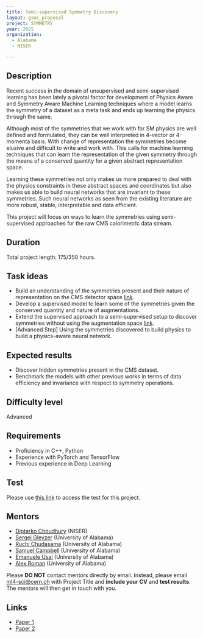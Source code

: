 ```yaml
---
title: Semi-supervised Symmetry Discovery
layout: gsoc_proposal
project: SYMMETRY
year: 2025
organization:
  - Alabama
  - NISER

---
```


## Description
Recent success in the domain of unsupervised and semi-supervised learning has been lately a pivotal factor for development of Physics Aware and Symmetry Aware Machine Learning techniques where a model learns the symmetry of a dataset as a meta task and ends up learning the physics through the same.

Although most of the symmetries that we work with for SM physics are well defined and formulated, they can be well interpreted in 4-vector or 4-momenta basis. With change of representation the symmetries become elusive and difficult to write and work with. This calls for machine learning techniques that can learn the representation of the given symmetry through the means of a conserved quantity for a given abstract representation space.

Learning these symmetries not only makes us more prepared to deal with the physics constraints in these abstract spaces and coordinates but also makes us able to build neural networks that are invariant to these symmetries. Such neural networks as seen from the existing literature are more robust, stable, interpretable and data efficient.

This project will focus on ways to learn the symmetries using semi-supervised approaches for the raw CMS calorimetric data stream.

## Duration
Total project length: 175/350 hours.

## Task ideas
  * Build an understanding of the symmetries present and their nature of representation on the CMS detector space [link](https://arxiv.org/abs/2104.09459).
  * Develop a supervised model to learn some of the symmetries given the conserved quantity and nature of augmentations.
  * Extend the supervised approach to a semi-supervised setup to discover symmetries without using the augmentation space [link](https://arxiv.org/abs/2302.00236).
  * [Advanced Step] Using the symmetries discovered to build physics to build a physics-aware neural network.

## Expected results
  * Discover hidden symmetries present in the CMS dataset.
  * Benchmark the models with other previous works in terms of data efficiency and invariance with respect to symmetry operations.

## Difficulty level
Advanced

## Requirements
* Proficiency in C++, Python
* Experience with PyTorch and TensorFlow
* Previous experience in Deep Learning

## Test
Please use [this link](https://docs.google.com/document/d/10tITU-OJDtaZkLmXpoCpzIM55XcV4Z_7ykS7N9tyISA/edit?usp=sharing) to access the test for this project.

## Mentors
  * [Diptarko Choudhury](mailto:ml4-sci@cern.ch) (NISER)
  * [Sergei Gleyzer](mailto:ml4-sci@cern.ch) (University of Alabama)
  * [Ruchi Chudasama](mailto:ml4-sci@cern.ch) (University of Alabama)
  * [Samuel Campbell](mailto:ml4-sci@cern.ch) (University of Alabama)
  * [Emanuele Usai](mailto:ml4-sci@cern.ch) (University of Alabama)
  * [Alex Roman](mailto:ml4-sci@cern.ch) (University of Alabama)

Please **DO NOT** contact mentors directly by email. Instead, please email [ml4-sci@cern.ch](mailto:ml4-sci@cern.ch) with Project Title and **include your CV** and **test results**. The mentors will then get in touch with you.

## Links
  * [Paper 1](https://arxiv.org/abs/2302.00236)
  * [Paper 2](https://arxiv.org/abs/2104.09459)
